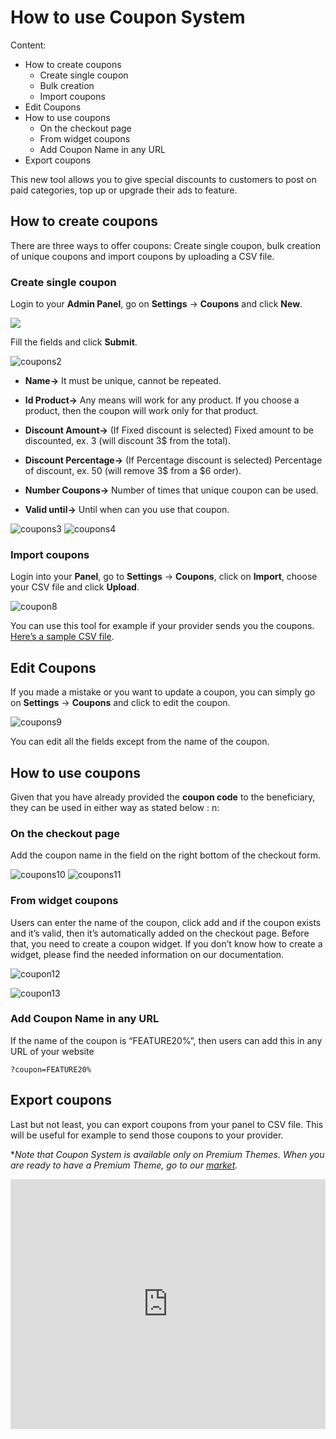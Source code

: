 # How to use Coupon System
Content:
-   How to create coupons
    -   Create single coupon
    -   Bulk creation
    -   Import coupons
-   Edit Coupons
-   How to use coupons
    -   On the checkout page
    -   From widget coupons
    -   Add Coupon Name in any URL
-   Export coupons

This new tool allows you to give special discounts to customers to post on paid categories, top up or upgrade their ads to feature.

## How to create coupons

There are three ways to offer coupons: Create single coupon, bulk creation of unique coupons and import coupons by uploading a CSV file.

### Create single coupon

Login to your **Admin Panel**, go on  **Settings**  ->  **Coupons**  and click  **New**.

![](https://raw.githubusercontent.com/yclas/guides/master/images/Coupon%20create.jpg)


Fill the fields and click  **Submit**.

![coupons2](https://user-images.githubusercontent.com/55290441/80603249-d6840780-8a38-11ea-9800-e25af3934b54.png)


-   **Name->**  It must be unique, cannot be repeated.
-   **Id Product->**  Any means will work for any product. If you choose a product, then the coupon will work only for that product.
-   **Discount Amount->**  (If Fixed discount is selected) Fixed amount to be discounted, ex. 3 (will discount 3$ from the total).
-   **Discount Percentage->**  (If Percentage discount is selected) Percentage of discount, ex. 50 (will remove 3$ from a $6 order).
-   **Number Coupons->**  Number of times that unique coupon can be used.

-   **Valid until->**  Until when can you use that coupon.

![coupons3](https://user-images.githubusercontent.com/55290441/80603252-d71c9e00-8a38-11ea-8902-b46ac219162b.png)
![coupons4](https://user-images.githubusercontent.com/55290441/80603254-d71c9e00-8a38-11ea-9ef5-5ac5eebcea3b.png)



### Import coupons

Login into your **Panel**, go to  **Settings**  ->  **Coupons**, click on **Import**, choose your CSV file and click  **Upload**.

![coupon8](https://user-images.githubusercontent.com/55290441/80603323-eb609b00-8a38-11ea-953d-05415bf4a713.png)


You can use this tool for example if your provider sends you the coupons.  [Here’s a sample CSV file](https://raw.githubusercontent.com/yclas/guides/master/samples/import_coupons_example.csv).

## Edit Coupons

If you made a mistake or you want to update a coupon, you can simply go on  **Settings**  ->  **Coupons**  and click to edit the coupon.

![coupons9](https://user-images.githubusercontent.com/55290441/80603259-d84dcb00-8a38-11ea-81bf-16bd3748acfc.png)

You can edit all the fields except from the name of the coupon.

## How to use coupons

Given that you have already provided the **coupon code** to the beneficiary, they can be used in either way as stated below : n:

### On the checkout page

Add the coupon name in the field on the right bottom of the checkout form.

![coupons10](https://user-images.githubusercontent.com/55290441/80603244-d552da80-8a38-11ea-9989-abb227c90a35.png)
![coupons11](https://user-images.githubusercontent.com/55290441/80603246-d5eb7100-8a38-11ea-92d2-59fc810ab711.png)


### From widget coupons

Users can enter the name of the coupon, click add and if the coupon exists and it’s valid, then it’s automatically added on the checkout page. Before that, you need to create a coupon widget. If you don’t know how to create a widget, please find the needed information on our documentation.

![coupon12](https://user-images.githubusercontent.com/55290441/80603335-f0254f00-8a38-11ea-81da-40087cc2f611.png)

![coupon13](https://user-images.githubusercontent.com/55290441/80628862-ad746e80-8a5a-11ea-9b0d-fdfe39854a04.png)
### Add Coupon Name in any URL

If the name of the coupon is “FEATURE20%”, then users can add this in any URL of your website

```
?coupon=FEATURE20%

```

## Export coupons

Last but not least, you can export coupons from your panel to CSV file. This will be useful for example to send those coupons to your provider.


**Note that Coupon System is available only on Premium Themes. When you are ready to have a Premium Theme, go to our  [market](https://selfhosted.yclas.com/).*


<iframe width="100%" height="400px" src="https://www.youtube.com/embed/gFTDgz6NWTU" title="Yclas video" frameborder="0" allow="accelerometer; autoplay; clipboard-write; encrypted-media; gyroscope; picture-in-picture" allowfullscreen></iframe>
 
